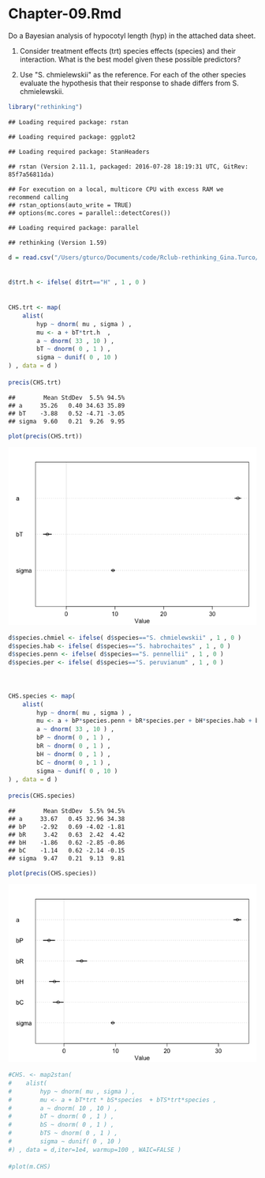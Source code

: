 # Chapter-09.Rmd



Do a Bayesian analysis of hypocotyl length (hyp) in the attached data sheet.

1) Consider treatment effects (trt) species effects (species) and their interaction.  What is the best model given these possible predictors?

2) Use "S. chmielewskii" as the reference.  For each of the other species evaluate the hypothesis that their response to shade differs from S. chmielewskii.


```r
library("rethinking")
```

```
## Loading required package: rstan
```

```
## Loading required package: ggplot2
```

```
## Loading required package: StanHeaders
```

```
## rstan (Version 2.11.1, packaged: 2016-07-28 18:19:31 UTC, GitRev: 85f7a56811da)
```

```
## For execution on a local, multicore CPU with excess RAM we recommend calling
## rstan_options(auto_write = TRUE)
## options(mc.cores = parallel::detectCores())
```

```
## Loading required package: parallel
```

```
## rethinking (Version 1.59)
```

```r
d = read.csv("/Users/gturco/Documents/code/Rclub-rethinking_Gina.Turco/Assignment_Chapter_09/TomatoR2CSHL.csv",header=TRUE)


d$trt.h <- ifelse( d$trt=="H" , 1 , 0 )


CHS.trt <- map(
    alist(
        hyp ~ dnorm( mu , sigma ) ,
        mu <- a + bT*trt.h  ,
        a ~ dnorm( 33 , 10 ) ,
        bT ~ dnorm( 0 , 1 ) ,
        sigma ~ dunif( 0 , 10 )
) , data = d ) 

precis(CHS.trt)
```

```
##        Mean StdDev  5.5% 94.5%
## a     35.26   0.40 34.63 35.89
## bT    -3.88   0.52 -4.71 -3.05
## sigma  9.60   0.21  9.26  9.95
```

```r
plot(precis(CHS.trt))
```

![](Chapter-09_files/figure-html/unnamed-chunk-1-1.png)<!-- -->

```r
d$species.chmiel <- ifelse( d$species=="S. chmielewskii" , 1 , 0 )
d$species.hab <- ifelse( d$species=="S. habrochaites" , 1 , 0 )
d$species.penn <- ifelse( d$species=="S. pennellii" , 1 , 0 )
d$species.per <- ifelse( d$species=="S. peruvianum" , 1 , 0 )



CHS.species <- map(
    alist(
        hyp ~ dnorm( mu , sigma ) ,
        mu <- a + bP*species.penn + bR*species.per + bH*species.hab + bC*species.chmiel  ,
        a ~ dnorm( 33 , 10 ) ,
        bP ~ dnorm( 0 , 1 ) ,
        bR ~ dnorm( 0 , 1 ) ,
        bH ~ dnorm( 0 , 1 ) ,
        bC ~ dnorm( 0 , 1 ) ,
        sigma ~ dunif( 0 , 10 )
) , data = d ) 

precis(CHS.species)
```

```
##        Mean StdDev  5.5% 94.5%
## a     33.67   0.45 32.96 34.38
## bP    -2.92   0.69 -4.02 -1.81
## bR     3.42   0.63  2.42  4.42
## bH    -1.86   0.62 -2.85 -0.86
## bC    -1.14   0.62 -2.14 -0.15
## sigma  9.47   0.21  9.13  9.81
```

```r
plot(precis(CHS.species))
```

![](Chapter-09_files/figure-html/unnamed-chunk-1-2.png)<!-- -->

```r
#CHS. <- map2stan(
#    alist(
#        hyp ~ dnorm( mu , sigma ) ,
#        mu <- a + bT*trt * bS*species  + bTS*trt*species ,
#        a ~ dnorm( 10 , 10 ) ,
#        bT ~ dnorm( 0 , 1 ) ,
#        bS ~ dnorm( 0 , 1 ) ,
#        bTS ~ dnorm( 0 , 1 ) ,
#        sigma ~ dunif( 0 , 10 )
#) , data = d,iter=1e4, warmup=100 , WAIC=FALSE ) 

#plot(m.CHS)
```

